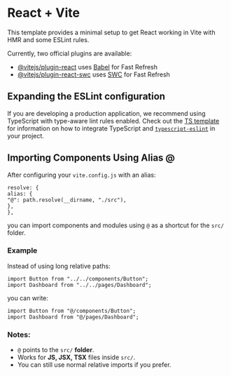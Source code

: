# React + Vite

This template provides a minimal setup to get React working in Vite with HMR and some ESLint rules.

Currently, two official plugins are available:

- [@vitejs/plugin-react](https://github.com/vitejs/vite-plugin-react/blob/main/packages/plugin-react) uses [Babel](https://babeljs.io/) for Fast Refresh
- [@vitejs/plugin-react-swc](https://github.com/vitejs/vite-plugin-react/blob/main/packages/plugin-react-swc) uses [SWC](https://swc.rs/) for Fast Refresh

## Expanding the ESLint configuration

If you are developing a production application, we recommend using TypeScript with type-aware lint rules enabled. Check out the [TS template](https://github.com/vitejs/vite/tree/main/packages/create-vite/template-react-ts) for information on how to integrate TypeScript and [`typescript-eslint`](https://typescript-eslint.io) in your project.

## Importing Components Using Alias @

After configuring your `vite.config.js` with an alias:

```
resolve: {
alias: {
"@": path.resolve(__dirname, "./src"),
},
},
```

you can import components and modules using `@` as a shortcut for the `src/` folder.

### Example

Instead of using long relative paths:

```
import Button from "../../components/Button";
import Dashboard from "../../pages/Dashboard";
```

you can write:

```
import Button from "@/components/Button";
import Dashboard from "@/pages/Dashboard";
```

### Notes:

- `@` points to the `src/` **folder**.
- Works for **JS, JSX, TSX** files inside `src/`.
- You can still use normal relative imports if you prefer.
